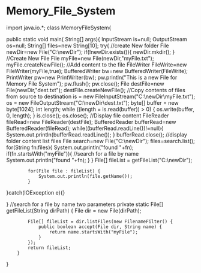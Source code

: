 Memory_File_System
==================

import java.io.*;
 class  MemoryFileSystem{

public static void main( String[] args){
  InputStream is=null;
  OutputStream os=null;
  String[] files=new String[10];
try{
    //create New folder
 File newDir=new File("C:\\newDir");
 if(!newDir.exists()){
newDir.mkdir();
}
//Create New File
File myFile=new File(newDir,"myFile.txt");
myFile.createNewFile();
//Add content to the file
FileWriter FileWrite=new FileWriter(myFile,true);
BufferedWriter bw=new BufferedWriter(FileWrite);
PrintWriter pw=new PrintWriter(bw);
pw.println("This is a new File for Memory File System");
pw.flush();
pw.close();
File destFile=new File(newDir,"dest.txt");
destFile.createNewFile();
//Copy contents of files from source to destination
        is = new FileInputStream("C:\\newDir\\myFile.txt");
        os = new FileOutputStream("C:\\newDir\\dest.txt");
        byte[] buffer = new byte[1024];
        int length;
        while ((length = is.read(buffer)) > 0) {
            os.write(buffer, 0, length);
        }
        is.close();
    os.close();
   //Display file content 
FileReader fileRead=new FileReader(destFile);
BufferedReader bufferRead=new BufferedReader(fileRead);
while((bufferRead.readLine())!=null){
System.out.println(bufferRead.readLine());
}
bufferRead.close();
//display folder content list files
File search=new File("C:\\newDir");
 files=search.list();
 for(String fn:files){
 System.out.println("found "+fn);
 if(fn.startsWith("myFile")){
     //search for a file by name
     System.out.println("found "+fn);
 }
 }
File[] fileList = getFileList("C:\\newDir");

            for(File file : fileList) {
                System.out.println(file.getName());
            }

}catch(IOException e){}
 
}
//search for a file by name two parameters
 private static File[] getFileList(String dirPath) {
            File dir = new File(dirPath);   

            File[] fileList = dir.listFiles(new FilenameFilter() {
                public boolean accept(File dir, String name) {
                    return name.startsWith("myFile");
                }
            });
            return fileList;
        }
}

